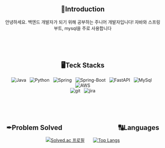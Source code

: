 
<div align=center>

## 👋Introduction
안녕하세요. 백엔드 개발자가 되기 위해 공부하는 주니어 개발자입니다!
자바와 스프링부트, mysql을 주로 사용합니다

<br/>
<br/>
<br/>
  
## 🖥️️Teck Stacks
<img alt="Java" src ="https://img.shields.io/badge/Java-important.svg?&style=for-the-badge&logo=Java&logoColor=white"> &nbsp; <img alt="Python" src ="https://img.shields.io/badge/Python-black.svg?&style=for-the-badge&logo=python&logoColor=white"> &nbsp; <img alt="Spring" src ="https://img.shields.io/badge/Spring-6DB33F.svg?&style=for-the-badge&logo=Spring&logoColor=white"> &nbsp; <img alt="Spring-Boot" src ="https://img.shields.io/badge/Spring_Boot-blue.svg?&style=for-the-badge&logo=Spring-Boot&logoColor=white"> &nbsp; <img alt="FastAPI" src ="https://img.shields.io/badge/FastApi-blueviolet.svg?&style=for-the-badge&logo=FastApi&logoColor=white"> &nbsp; <img alt="MySql" src ="https://img.shields.io/badge/MySql-yellow.svg?&style=for-the-badge&logo=MySql&logoColor=white"> &nbsp; <img alt="AWS" src ="https://img.shields.io/badge/AWS EC2-pink.svg?&style=for-the-badge&logo=Amazon EC2&logoColor=white"> <br />
<img alt="git" src ="https://img.shields.io/badge/Git-yellowgreen.svg?&style=for-the-badge&logo=Git&logoColor=white"> &nbsp; <img alt="jira" src ="https://img.shields.io/badge/jira-inactive.svg?&style=for-the-badge&logo=jira&logoColor=white">
 <br/>
 <br/>
 <br/>
 <br/>
 <br/>
## ✒Problem Solved &nbsp;&nbsp;&nbsp;&nbsp;&nbsp;&nbsp;&nbsp;&nbsp;&nbsp;&nbsp;&nbsp;&nbsp;&nbsp;&nbsp;&nbsp;&nbsp;&nbsp;&nbsp;&nbsp;&nbsp;&nbsp;&nbsp;&nbsp;&nbsp;&nbsp;&nbsp;&nbsp;&nbsp;&nbsp;&nbsp;&nbsp;&nbsp;&nbsp;&nbsp;&nbsp;🔠Languages
[![Solved.ac
프로필](http://mazassumnida.wtf/api/v2/generate_badge?boj=vcv0174)](https://solved.ac/vcv0174) &nbsp;&nbsp;&nbsp;&nbsp;&nbsp; [![Top Langs](https://github-readme-stats.vercel.app/api/top-langs/?username=seoeun98&layout=compact)](https://github.com/seoeun98/github-readme-stats)

</div>
